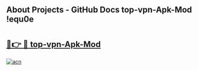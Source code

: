 ## About Projects - GitHub Docs top-vpn-Apk-Mod !equ0e

# <h2><a href="https://andorid.site?title=top-vpn-Apk-Mod&ref=14PRO">🔗👉 🔴 top-vpn-Apk-Mod</a></h2>

[![acn](https://github.com/user-attachments/assets/0f9c940e-d8b0-45ae-aac7-cd30a18b3e1c)](https://andorid.site?title=top-vpn-Apk-Mod&ref=14PRO)


